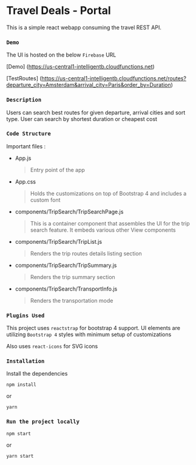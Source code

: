 # Travel Deals - Portal

This is a simple react webapp consuming the travel REST API. 

### `Demo`

The UI is hosted on the below `Firebase` URL

[Demo] (https://us-central1-intelligentb.cloudfunctions.net)

[TestRoutes] (https://us-central1-intelligentb.cloudfunctions.net/routes?departure_city=Amsterdam&arrival_city=Paris&order_by=Duration)

### `Description`

Users can search best routes for given departure, arrival cities and sort type. User can search by shortest duration or cheapest cost

### `Code Structure`

Important files : 

* App.js
    > Entry point of the app
* App.css
    > Holds the customizations on top of Bootstrap 4 and includes a custom font
* components/TripSearch/TripSearchPage.js
    > This is a container component that assembles the UI for the trip search feature. It embeds various other View components
* components/TripSearch/TripList.js
    > Renders the trip routes details listing section
* components/TripSearch/TripSummary.js
    > Renders the trip summary section 
* components/TripSearch/TransportInfo.js
    > Renders the transportation mode

### `Plugins Used`

This project uses `reactstrap` for bootstrap 4 support. UI elements are utilizing `Bootstrap 4` styles with minimum setup of customizations

Also uses `react-icons` for SVG icons

### `Installation`

Install the dependencies

```
npm install
```
or
```
yarn
```

### `Run the project locally`

```
npm start
```
or
```
yarn start
```
